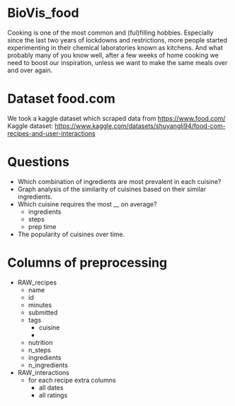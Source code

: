 # BioVis_food

Cooking is one of the most common and (ful)filling hobbies. Especially since the last two years
of lockdowns and restrictions, more people started experimenting in their chemical laboratories
known as kitchens. And what probably many of you know well, after a few weeks of home cooking we need to boost our inspiration, unless we want to make the same meals over and over again.

# Dataset food.com
We took a kaggle dataset which scraped data from https://www.food.com/
Kaggle dataset: https://www.kaggle.com/datasets/shuyangli94/food-com-recipes-and-user-interactions

# Questions
- Which combination of ingredients are most prevalent in each cuisine?
- Graph analysis of the similarity of cuisines based on their similar ingredients.
- Which cuisine requires the most __ on average?
  - ingredients
  - steps
  - prep time
- The popularity of cuisines over time.

# Columns of preprocessing
- RAW_recipes
  - name
  - id
  - minutes
  - submitted
  - tags
    - cuisine
    - 
  - nutrition
  - n_steps
  - ingredients
  - n_ingredients
- RAW_interactions
  - for each recipe extra columns
    - all dates
    - all ratings